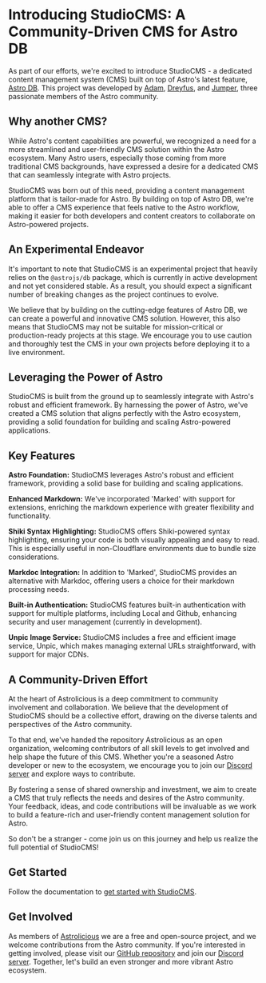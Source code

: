 # Introducing StudioCMS: A Community-Driven CMS for Astro DB

As part of our efforts, we're excited to introduce StudioCMS - a dedicated content management system (CMS) built on top of Astro's latest feature, [Astro DB](https://docs.astro.build/en/guides/astro-db/). This project was developed by [Adam](https://github.com/Adammatthiesen), [Dreyfus](https://github.com/dreyfus92), and [Jumper](https://github.com/jdtjenkins), three passionate members of the Astro community.

## Why another CMS?

While Astro's content capabilities are powerful, we recognized a need for a more streamlined and user-friendly CMS solution within the Astro ecosystem. Many Astro users, especially those coming from more traditional CMS backgrounds, have expressed a desire for a dedicated CMS that can seamlessly integrate with Astro projects.

StudioCMS was born out of this need, providing a content management platform that is tailor-made for Astro. By building on top of Astro DB, we're able to offer a CMS experience that feels native to the Astro workflow, making it easier for both developers and content creators to collaborate on Astro-powered projects.

## An Experimental Endeavor

It's important to note that StudioCMS is an experimental project that heavily relies on the `@astrojs/db` package, which is currently in active development and not yet considered stable. As a result, you should expect a significant number of breaking changes as the project continues to evolve.

We believe that by building on the cutting-edge features of Astro DB, we can create a powerful and innovative CMS solution. However, this also means that StudioCMS may not be suitable for mission-critical or production-ready projects at this stage. We encourage you to use caution and thoroughly test the CMS in your own projects before deploying it to a live environment.


## Leveraging the Power of Astro

StudioCMS is built from the ground up to seamlessly integrate with Astro's robust and efficient framework. By harnessing the power of Astro, we've created a CMS solution that aligns perfectly with the Astro ecosystem, providing a solid foundation for building and scaling Astro-powered applications.

## Key Features

**Astro Foundation:** StudioCMS leverages Astro's robust and efficient framework, providing a solid base for building and scaling applications.

**Enhanced Markdown:** We've incorporated 'Marked' with support for extensions, enriching the markdown experience with greater flexibility and functionality.

**Shiki Syntax Highlighting:** StudioCMS offers Shiki-powered syntax highlighting, ensuring your code is both visually appealing and easy to read. This is especially useful in non-Cloudflare environments due to bundle size considerations.

**Markdoc Integration:** In addition to 'Marked', StudioCMS provides an alternative with Markdoc, offering users a choice for their markdown processing needs.

**Built-in Authentication:** StudioCMS features built-in authentication with support for multiple platforms, including Local and Github, enhancing security and user management (currently in development).

**Unpic Image Service:** StudioCMS includes a free and efficient image service, Unpic, which makes managing external URLs straightforward, with support for major CDNs.

## A Community-Driven Effort

At the heart of Astrolicious is a deep commitment to community involvement and collaboration. We believe that the development of StudioCMS should be a collective effort, drawing on the diverse talents and perspectives of the Astro community.

To that end, we've handed the repository Astrolicious as an open organization, welcoming contributors of all skill levels to get involved and help shape the future of this CMS. Whether you're a seasoned Astro developer or new to the ecosystem, we encourage you to join our [Discord server](https://chat.astrolicious.dev/) and explore ways to contribute.

By fostering a sense of shared ownership and investment, we aim to create a CMS that truly reflects the needs and desires of the Astro community. Your feedback, ideas, and code contributions will be invaluable as we work to build a feature-rich and user-friendly content management solution for Astro.

So don't be a stranger - come join us on this journey and help us realize the full potential of StudioCMS!

## Get Started

Follow the documentation to [get started with StudioCMS](https://docs.studiocms.xyz/start-here/getting-started).

## Get Involved

As members of [Astrolicious](https://github.com/astrolicious) we are a free and open-source project, and we welcome contributions from the Astro community. If you're interested in getting involved, please visit our [GitHub repository](https://github.com/astrolicious/studiocms) and join our [Discord server](https://chat.astrolicious.dev/). Together, let's build an even stronger and more vibrant Astro ecosystem.
